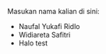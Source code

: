 Masukan nama kalian di sini:
<ul>
  <li>Naufal Yukafi Ridlo</li>
  <li>Widiareta Safitri</li>
  <li>Halo test</li>
 </ul>

